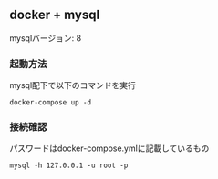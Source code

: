 ## docker + mysql
mysqlバージョン: 8

### 起動方法
mysql配下で以下のコマンドを実行
```
docker-compose up -d
```

### 接続確認
パスワードはdocker-compose.ymlに記載しているもの
```
mysql -h 127.0.0.1 -u root -p
```
